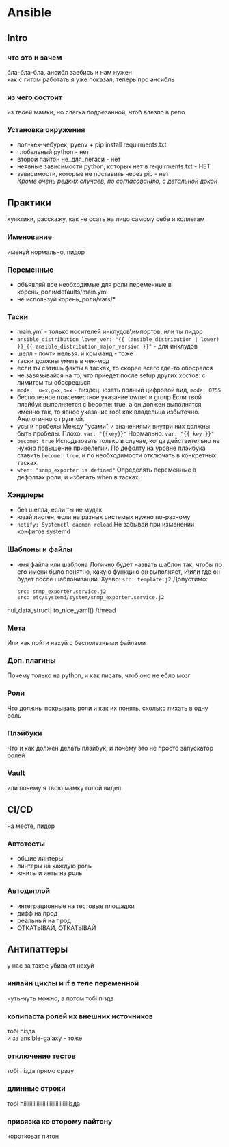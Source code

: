 # Ansible

## Intro

### что это и зачем
бла-бла-бла, ансибл заебись и нам нужен  
как с гитом работать я уже показал, теперь про ансибль

### из чего состоит
из твоей мамки, но слегка подрезанной, чтоб влезло в репо

### Установка окружения
* лол-кек-чебурек, pyenv + pip install requirments.txt
* глобальный python - нет
* второй пайтон не\_для\_легаси - нет
* неявные зависимости python, которых нет в requirments.txt - НЕТ
* зависимости, которые не поставить через pip - нет   
    _Кроме очень редких случаев, по согласованию, с детальной докой_

## Практики
хуяктики, расскажу, как не ссать на лицо самому себе и коллегам

### Именование
именуй нормально, пидор

### Переменные
* объявляй все необходимые для роли переменные в корень_роли/defaults/main.yml
* не используй корень_роли/vars/*

### Таски
* main.yml - только носителей инклудов\импортов, или ты пидор
* `ansible_distribution_lower_ver: "{{ (ansible_distribution | lower) }}_{{ ansible_distribution_major_version }}"` - для инклудов
* шелл - почти нельзя. и комманд - тоже
* таски должны уметь в чек-мод
* если ты сэтишь факты в тасках, то скорее всего где-то обосрался
* не завязывайся на то, что приедет после setup других хостов: с лимитом ты обосрешься
* `mode:  u=x,g=x,o=x` - пиздец. юзать полный цифровой вид, `mode: 0755`
* бесполезное повсеместное указание owner и group
    Если твой плэйбук выполняется с become: true, а он должен выполнятся именно так, то явное указание root как владельца избыточно.
    Аналогично с группой.
* усы и пробелы
    Между "усами" и значениями внутри них должны быть пробелы.
    Плохо: `var: "{{key}}"`
    Нормально: `var: "{{ key }}"`
* `become: true`
    Исподьзовать только в случае, когда действительно не нужно повышение привелегий.
    По дефолту на уровне плэйбука ставить `become: true`, и по необходимости отключать в конкретных тасках.
*  `when: "snmp_exporter is defined"`
    Определять переменные в дефолтах роли, и избегать when в тасках.

### Хэндлеры
* без шелла, если ты не мудак
* юзай листен, если на разных системых нужно по-разному
* `notify: Systemctl daemon reload`
    Не забывай при изменении конфигов systemd


### Шаблоны и файлы
* имя файла или шаблона
    Логично будет назвать шаблон так, чтобы по его имени было понятно, какую функцию он выполняет, и\или где он будет после шаблонизации.
    Хуево: `src: template.j2`
    Допустимо:
    ```
    src: snmp_exporter.service.j2
    src: etc/systemd/system/snmp_exporter.service.j2
    ```

hui_data_struct| to_nice_yaml() /thread

### Мета
Или как пойти нахуй с бесполезными файлами

### Доп. плагины
Почему только на python, и как писать, чтоб оно не ебло мозг

### Роли
Что должны покрывать роли и как их понять, сколько пихать в одну роль

### Плэйбуки
Что и как должен делать плэйбук, и почему это не просто запускатор ролей

### Vault
или почему я твою мамку голой видел

## CI/CD
на месте, пидор

### Автотесты
* общие линтеры
* линтеры на каждую роль
* юниты и инты на роль

### Автодеплой
* интеграционные на тестовые площадки
* дифф на прод
* реальный на прод
* ОТКАТЫВАЙ, ОТКАТЫВАЙ

## Антипаттеры
у нас за такое убивают нахуй

### инлайн циклы и if в теле переменной
чуть-чуть можно, а потом тобi пiзда

### копипаста ролей их внешних источников
тобi пiзда  
и за ansible-galaxy - тоже

### отключение тестов
тобi пiзда прямо сразу

### длинные строки
тобi пiiiiiiiiiiiiiiiiiiiiiiiiiiiiiiiiзда

### привязка ко второму пайтону
коротковат питон
